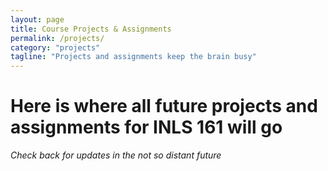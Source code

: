 ```yaml
---
layout: page
title: Course Projects & Assignments
permalink: /projects/
category: "projects"
tagline: "Projects and assignments keep the brain busy"
---
```

# Here is where all future projects and assignments for INLS 161 will go
*Check back for updates in the not so distant future*